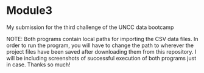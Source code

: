 # Module3
My submission for the third challenge of the UNCC data bootcamp

NOTE: Both programs contain local paths for importing the CSV data files. In order to run the program, you will have to change the path to wherever the project files have been saved after downloading them from this repository. I will be including screenshots of successful execution of both programs just in case. Thanks so much!
